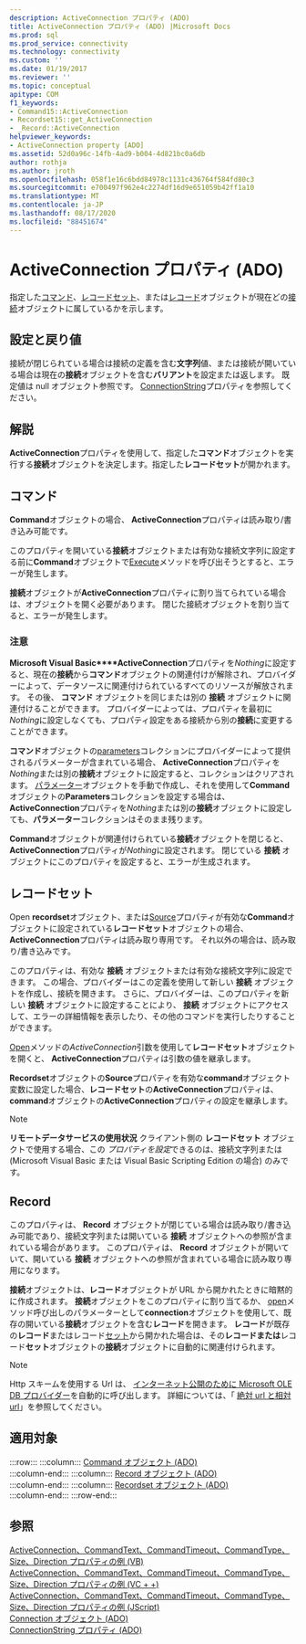 ```yaml
---
description: ActiveConnection プロパティ (ADO)
title: ActiveConnection プロパティ (ADO) |Microsoft Docs
ms.prod: sql
ms.prod_service: connectivity
ms.technology: connectivity
ms.custom: ''
ms.date: 01/19/2017
ms.reviewer: ''
ms.topic: conceptual
apitype: COM
f1_keywords:
- Command15::ActiveConnection
- Recordset15::get_ActiveConnection
- _Record::ActiveConnection
helpviewer_keywords:
- ActiveConnection property [ADO]
ms.assetid: 52d0a96c-14fb-4ad9-b004-4d821bc0a6db
author: rothja
ms.author: jroth
ms.openlocfilehash: 058f1e16c6bdd84978c1131c436764f584fd80c3
ms.sourcegitcommit: e700497f962e4c2274df16d9e651059b42ff1a10
ms.translationtype: MT
ms.contentlocale: ja-JP
ms.lasthandoff: 08/17/2020
ms.locfileid: "88451674"
---
```

# <a name="activeconnection-property-ado"></a>ActiveConnection プロパティ (ADO)
指定した[コマンド](../../../ado/reference/ado-api/command-object-ado.md)、[レコードセット](../../../ado/reference/ado-api/recordset-object-ado.md)、または[レコード](../../../ado/reference/ado-api/record-object-ado.md)オブジェクトが現在どの[接続](../../../ado/reference/ado-api/connection-object-ado.md)オブジェクトに属しているかを示します。  
  
## <a name="settings-and-return-values"></a>設定と戻り値  
 接続が閉じられている場合は接続の定義を含む**文字列**値、または接続が開いている場合は現在の**接続**オブジェクトを含む**バリアント**を設定または返します。 既定値は null オブジェクト参照です。 [ConnectionString](../../../ado/reference/ado-api/connectionstring-property-ado.md)プロパティを参照してください。  
  
## <a name="remarks"></a>解説  
 **ActiveConnection**プロパティを使用して、指定した**コマンド**オブジェクトを実行する**接続**オブジェクトを決定します。指定した**レコードセット**が開かれます。  
  
## <a name="command"></a>コマンド  
 **Command**オブジェクトの場合、 **ActiveConnection**プロパティは読み取り/書き込み可能です。  
  
 このプロパティを開いている**接続**オブジェクトまたは有効な接続文字列に設定する前に**Command**オブジェクトで[Execute](../../../ado/reference/ado-api/execute-method-ado-command.md)メソッドを呼び出そうとすると、エラーが発生します。  
  
 **接続**オブジェクトが**ActiveConnection**プロパティに割り当てられている場合は、オブジェクトを開く必要があります。 閉じた接続オブジェクトを割り当てると、エラーが発生します。  
  
### <a name="note"></a>注意  
 **Microsoft Visual Basic****ActiveConnection**プロパティを*Nothing*に設定すると、現在の**接続**から**コマンド**オブジェクトの関連付けが解除され、プロバイダーによって、データソースに関連付けられているすべてのリソースが解放されます。 その後、 **コマンド** オブジェクトを同じまたは別の **接続** オブジェクトに関連付けることができます。 プロバイダーによっては、プロパティを最初に*Nothing*に設定しなくても、プロパティ設定をある接続から別の**接続**に変更することができます。  
  
 **コマンド**オブジェクトの[parameters](../../../ado/reference/ado-api/parameters-collection-ado.md)コレクションにプロバイダーによって提供されるパラメーターが含まれている場合、 **ActiveConnection**プロパティを*Nothing*または別の**接続**オブジェクトに設定すると、コレクションはクリアされます。 [パラメーター](../../../ado/reference/ado-api/parameter-object.md)オブジェクトを手動で作成し、それを使用して**Command**オブジェクトの**Parameters**コレクションを設定する場合は、 **ActiveConnection**プロパティを*Nothing*または別の**接続**オブジェクトに設定しても、**パラメーター**コレクションはそのまま残ります。  
  
 **Command**オブジェクトが関連付けられている**接続**オブジェクトを閉じると、 **ActiveConnection**プロパティが*Nothing*に設定されます。 閉じている **接続** オブジェクトにこのプロパティを設定すると、エラーが生成されます。  
  
## <a name="recordset"></a>レコードセット  
 Open **recordset**オブジェクト、または[Source](../../../ado/reference/ado-api/source-property-ado-recordset.md)プロパティが有効な**Command**オブジェクトに設定されている**レコードセット**オブジェクトの場合、 **ActiveConnection**プロパティは読み取り専用です。 それ以外の場合は、読み取り/書き込みです。  
  
 このプロパティは、有効な **接続** オブジェクトまたは有効な接続文字列に設定できます。 この場合、プロバイダーはこの定義を使用して新しい **接続** オブジェクトを作成し、接続を開きます。 さらに、プロバイダーは、このプロパティを新しい **接続** オブジェクトに設定することにより、 **接続** オブジェクトにアクセスして、エラーの詳細情報を表示したり、その他のコマンドを実行したりすることができます。  
  
 [Open](../../../ado/reference/ado-api/open-method-ado-recordset.md)メソッドの*ActiveConnection*引数を使用して**レコードセット**オブジェクトを開くと、 **ActiveConnection**プロパティは引数の値を継承します。  
  
 **Recordset**オブジェクトの**Source**プロパティを有効な**command**オブジェクト変数に設定した場合、**レコードセット**の**ActiveConnection**プロパティは、 **command**オブジェクトの**ActiveConnection**プロパティの設定を継承します。  
  
> [!NOTE]
>  **リモートデータサービスの使用状況** クライアント側の **レコードセット** オブジェクトで使用する場合、この *プロパティを設定*できるのは、接続文字列または (Microsoft Visual Basic または Visual Basic Scripting Edition の場合) のみです。  
  
## <a name="record"></a>Record  
 このプロパティは、 **Record** オブジェクトが閉じている場合は読み取り/書き込み可能であり、接続文字列または開いている **接続** オブジェクトへの参照が含まれている場合があります。 このプロパティは、 **Record** オブジェクトが開いていて、開いている **接続** オブジェクトへの参照が含まれている場合に読み取り専用になります。  
  
 **接続**オブジェクトは、**レコード**オブジェクトが URL から開かれたときに暗黙的に作成されます。 **接続**オブジェクトをこのプロパティに割り当てるか、 [open](../../../ado/reference/ado-api/open-method-ado-record.md)メソッド呼び出しのパラメーターとして**connection**オブジェクトを使用して、既存の開いている**接続**オブジェクトを含む**レコード**を開きます。 **レコード**が既存の**レコード**またはレコード[セット](../../../ado/reference/ado-api/recordset-object-ado.md)から開かれた場合は、その**レコードまたは**レコード**セット**オブジェクトの**接続**オブジェクトに自動的に関連付けられます。  
  
> [!NOTE]
>  Http スキームを使用する Url は、 [インターネット公開のために Microsoft OLE DB プロバイダー](../../../ado/guide/appendixes/microsoft-ole-db-provider-for-internet-publishing.md)を自動的に呼び出します。 詳細については、「 [絶対 url と相対 url](../../../ado/guide/data/absolute-and-relative-urls.md)」を参照してください。  
  
## <a name="applies-to"></a>適用対象  

:::row:::
    :::column:::
        [Command オブジェクト (ADO)](../../../ado/reference/ado-api/command-object-ado.md)  
    :::column-end:::
    :::column:::
        [Record オブジェクト (ADO)](../../../ado/reference/ado-api/record-object-ado.md)  
    :::column-end:::
    :::column:::
        [Recordset オブジェクト (ADO)](../../../ado/reference/ado-api/recordset-object-ado.md)  
    :::column-end:::
:::row-end:::

## <a name="see-also"></a>参照  
 [ActiveConnection、CommandText、CommandTimeout、CommandType、Size、Direction プロパティの例 (VB)](../../../ado/reference/ado-api/activeconnection-commandtext-commandtimeout-commandtype-size-example-vb.md)   
 [ActiveConnection、CommandText、CommandTimeout、CommandType、Size、Direction プロパティの例 (VC + +)](../../../ado/reference/ado-api/activeconnection-commandtext-commandtimeout-commandtype-size-example-vc.md)   
 [ActiveConnection、CommandText、CommandTimeout、CommandType、Size、Direction プロパティの例 (JScript)](../../../ado/reference/ado-api/activeconnection-commandtext-timeout-type-size-example-jscript.md)   
 [Connection オブジェクト (ADO)](../../../ado/reference/ado-api/connection-object-ado.md)   
 [ConnectionString プロパティ (ADO)](../../../ado/reference/ado-api/connectionstring-property-ado.md)
